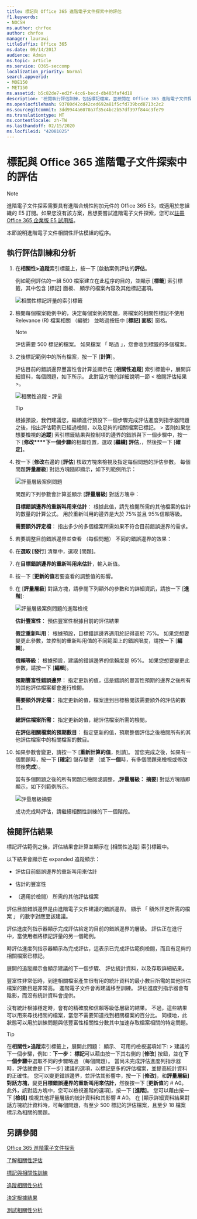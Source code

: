 ```yaml
---
title: 標記與 Office 365 進階電子文件探索中的評估
f1.keywords:
- NOCSH
ms.author: chrfox
author: chrfox
manager: laurawi
titleSuffix: Office 365
ms.date: 09/14/2017
audience: Admin
ms.topic: article
ms.service: O365-seccomp
localization_priority: Normal
search.appverid:
- MOE150
- MET150
ms.assetid: b5c82de7-ed2f-4cc6-becd-db403faf4d18
description: '檢閱執行評估訓練，包括標記檔案，並檢閱在 Office 365 進階電子文件探索中的評估結果的步驟。 '
ms.openlocfilehash: 93780d42cd42ced692a81f5cfd739bcd8713c2c2
ms.sourcegitcommit: 3dd9944a6070a7f35c4bc2b57df397f844c3fe79
ms.translationtype: MT
ms.contentlocale: zh-TW
ms.lasthandoff: 02/15/2020
ms.locfileid: "42081025"
---
```

# <a name="tagging-and-assessment-in-office-365-advanced-ediscovery"></a>標記與 Office 365 進階電子文件探索中的評估

> [!NOTE]
> 進階電子文件探索需要具有進階合規性附加元件的 Office 365 E3，或適用於您組織的 E5 訂閱。如果您沒有該方案，且想要嘗試進階電子文件探索，您可以[註冊 Office 365 企業版 E5 試用版](https://go.microsoft.com/fwlink/p/?LinkID=698279)。 
  
本節說明進階電子文件相關性評估模組的程序。 
  
## <a name="performing-assessment-training-and-analysis"></a>執行評估訓練和分析

1. 在**相關性\>追蹤**索引標籤上，按一下 [啟動案例評估的**評估**。 
    
    例如範例評估的一組 500 檔案建立在此程序的目的，並顯示 [**標籤**] 索引標籤，其中包含 [標記] 面板、 顯示的檔案內容及其他標記選項。 
    
    ![相關性標記評量的索引標籤](../media/c8acf891-b1cd-4344-816c-eabb8cbbe742.png)
  
2. 檢閱每個檔案範例中的，決定每個案例的問題，將檔案的相關性標記不使用 Relevance (R) 檔案相關 （編號） 並略過按鈕中 [**標記] 面板**] 窗格。 
    
    > [!NOTE]
    >  評估需要 500 標記的檔案。 如果檔案 「 略過 」，您會收到標籤的多個檔案。 
  
3. 之後標記範例中的所有檔案，按一下 [**計算**]。 
    
    評估目前的錯誤邊界豐富性會計算並顯示在 [**相關性追蹤**] 索引標籤中，展開詳細資料，每個問題，如下所示。 此對話方塊的詳細說明一節 < 檢閱評估結果 >。 
    
    ![相關性追蹤 - 評量](../media/da911ba5-8678-40d6-9ad5-fd0b058355c1.png)
  
    > [!TIP]
    > 根據預設，我們建議您，繼續進行預設下一個步驟完成評估進度列指示器問題之後，指出評估範例已經過檢閱，以及足夠的相關檔案已標記。 > 否則如果您想要檢視的**追蹤**] 索引標籤結果與控制項的邊界的錯誤與下一個步驟中，按一下 [**修改****下一個步驟**的相鄰位置，選取 [**繼續] 評估**，，然後按一下 [**確定]**。 
  
1. 按一下 [**修改**右邊的 [**評估**] 核取方塊來檢視及指定每個問題的評估參數。 每個問題**評量層級**] 對話方塊隨即顯示，如下列範例所示： 
    
    ![評量層級案例問題](../media/b7113fef-d125-4617-ae1b-c9eb0bf79aec.png)
  
    問題的下列參數會計算並顯示 [**評量層級**] 對話方塊中： 
    
    **目標錯誤邊界的重新叫用來估計**： 根據此值，請先檢閱所需的其他檔案的估計的數量的計算公式。 用於重新叫用的邊界是大於 75%並且 95%信賴等級。 
    
    **需要額外評定檔**： 指出多少的多個檔案所需如果不符合目前錯誤邊界的需求。 
    
2. 若要調整目前錯誤邊界並查看 （每個問題） 不同的錯誤邊界的效果：
    
1. 在**選取 [發行**] 清單中，選取 [問題]。 
    
2. 在**目標錯誤邊界的重新叫用來估計**，輸入新值。
    
3. 按一下 [**更新的值**若要查看的調整值的影響。 
    
3. 在 [**評量層級**] 對話方塊，請參閱下列額外的參數和的詳細資訊，請按一下 [**進階**]: 
    
    ![評量層級案例問題的進階檢視](../media/577d7e0e-95df-48c2-9dec-bdeab5e801d8.png)
  
    **估計豐富性**： 預估豐富性根據目前的評估結果
    
    **假定重新叫用**： 根據預設，目標錯誤邊界適用於記得高於 75%。 如果您想要變更此參數，並控制的重新叫用值的不同範圍上的錯誤限度，請按一下 [**編輯**]。 
    
    **信賴等級**： 根據預設，建議的錯誤邊界的信賴度是 95%。 如果您想要變更此參數，請按一下 [**編輯**]。 
    
    **預期豐富性錯誤邊界**： 指定更新的值，這是錯誤的豐富性預期的邊界之後所有的其他評估檔案都會進行檢閱。
    
    **需要額外評定檔**： 指定更新的值，檔案達到目標檢閱該需要額外的評估的數目。
    
    **總評估檔案所需**： 指定更新的值，總評估檔案所需的檢閱。
    
    **在評估相關檔案的預期數目**： 指定更新的值，預期整個評估之後檢閱所有的其他評估檔案中的相關檔案的數目。
    
4. 如果參數會變更，請按一下 [**重新計算的值**，則請]。 當您完成之後，如果有一個問題時，按一下 **[確定]** 儲存變更 （或**下一個**時，有多個問題來檢視或修改然後**完成**）。 
    
    當有多個問題之後的所有問題已檢閱或調整，,**評量層級： 摘要**] 對話方塊隨即顯示，如下列範例所示。 
    
    ![評量層級摘要](../media/4997b46d-10a5-4abc-b3b2-7b75a370eb9e.png)
  
    成功完成時評估，請繼續相關性訓練的下一個階段。
    
## <a name="reviewing-assessment-results"></a>檢閱評估結果

標記評估範例之後，評估結果會計算並顯示在 [相關性追蹤] 索引標籤中。
  
以下結果會顯示在 expanded 追蹤顯示： 
  
- 評估目前錯誤邊界的重新叫用來估計
    
- 估計的豐富性
    
- （適用於檢閱） 所需的其他評估檔案
    
評估目前錯誤邊界是由進階電子文件建議的錯誤邊界。 顯示 「 額外評定所需的檔案 」 的數字對應至該建議。
  
評估進度列指示器顯示完成評估給定的目前的錯誤邊界的層級。 評估正在進行中，當使用者將標記評量的另一個範例。
  
時評估進度列指示器顯示為完成評估，這表示已完成評估範例檢閱，而且有足夠的相關檔案已標記。 
  
展開的追蹤顯示會顯示建議的下一個步驟、 評估統計資料，以及存取詳細結果。
  
豐富性非常低時，到達相關檔案產生很有用的統計資料的最小數目所需的其他評估檔案的數目是非常高。 進階電子文件會再建議移至訓練。 評估進度列指示器會有陰影，而沒有統計資料會提供。 
  
沒有統計根據穩定時，會有的精確度和信賴等級低層級的結果。 不過，這些結果可以用來尋找相關的檔案，當您不需要知道找到相關檔案的百分比。 同樣地，此狀態可以用於訓練問題與低豐富性相關性分數其中加速存取檔案相關的特定問題。
  
> [!TIP]
> 在**相關性\>追蹤**索引標籤上，展開此問題： 顯示、 可用的檢視選項如下: > 建議的下一個步驟，例如：**下一步： 標記**可以藉由按一下其右側的 [**修改**] 按鈕，並在**下一個步驟**中選取不同的步驟略過 （每個問題）。 當尚未完成評估進度列指示器時，評估就會是 [下一步] 建議的選項，以標記更多的評估檔案，並提高統計資料的正確性。 您可以變更錯誤邊界，並評估其影響中，按一下 [**修改]**，和**評量層級] 對話方塊**，變更**目標錯誤邊界的重新叫用來估計**，然後按一下 [**更新值**的 # A0。 此外，該對話方塊中，您可以檢視進階的選項]，按一下 [**進階]**。 您可以藉由按一下 [**檢視]** 檢視其他評量層級的統計資料和其影響 # A0。 在 [顯示詳細資料結果對話方塊統計資料時，可每個問題，有至少 500 標記的評估檔案，且至少 18 檔案標示為相關的問題。 
  
## <a name="see-also"></a>另請參閱

[Office 365 進階電子文件探索](office-365-advanced-ediscovery.md)
  
[了解相關性評估](assessment-in-relevance-in-advanced-ediscovery.md)
  
[標記與相關性訓練](tagging-and-relevance-training-in-advanced-ediscovery.md)
  
[追蹤相關性分析](track-relevance-analysis-in-advanced-ediscovery.md)
  
[決定根據結果](decision-based-on-the-results-in-advanced-ediscovery.md)
  
[測試相關性分析](test-relevance-analysis-in-advanced-ediscovery.md)


